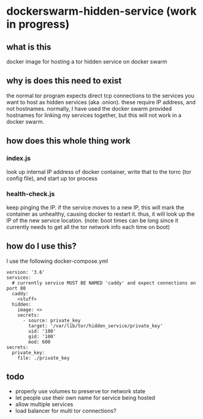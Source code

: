 # dockerswarm-hidden-service (work in progress)

## what is this
docker image for hosting a tor hidden service on docker swarm

## why is does this need to exist
the normal tor program expects direct tcp connections to the services you want to host as hidden services (aka .onion). these require IP address, and not hostnames. normally, I have used the docker swarm provided hostnames for linking my services together, but this will not work in a docker swarm.

## how does this whole thing work
### index.js
look up internal IP address of docker container, write that to the torrc (tor config file), and start up tor process

### health-check.js
keep pinging the IP. if the service moves to a new IP, this will mark the container as unhealthy, causing docker to restart it. thus, it will look up the IP of the new service location.
(note: boot times can be long since it currently needs to get all the tor network info each time on boot)

## how do I use this?
I use the following docker-compose.yml
```
version: '3.6'
services:
  # currently service MUST BE NAMED 'caddy' and expect connections on port 80
  caddy: 
    <stuff>
  hidden:
    image: <>
    secrets:
      - source: private_key
        target: '/var/lib/tor/hidden_service/private_key'
        uid: '100'
        gid: '100'
        mod: 600
secrets:
  private_key:
    file: ./private_key

```

## todo
- properly use volumes to preserve tor network state
- let people use their own name for service being hosted
- allow multiple services
- load balancer for multi tor connections?
